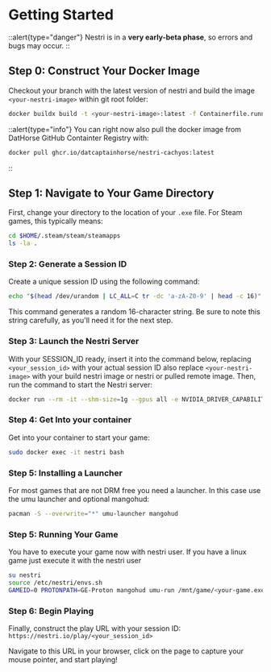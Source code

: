 # Getting Started

::alert{type="danger"}
Nestri is in a **very early-beta phase**, so errors and bugs may occur.
::

## Step 0: Construct Your Docker Image
Checkout your branch with the latest version of nestri and build the image `<your-nestri-image>` within git root folder:
```bash
docker buildx build -t <your-nestri-image>:latest -f Containerfile.runner .
```

::alert{type="info"}
You can right now also pull the docker image from DatHorse GitHub Containter Registry with:
```bash
docker pull ghcr.io/datcaptainhorse/nestri-cachyos:latest
```
::

## Step 1: Navigate to Your Game Directory
First, change your directory to the location of your `.exe` file. For Steam games, this typically means:
```bash
cd $HOME/.steam/steam/steamapps
ls -la .
```

### Step 2: Generate a Session ID
Create a unique session ID using the following command:
```bash
echo "$(head /dev/urandom | LC_ALL=C tr -dc 'a-zA-Z0-9' | head -c 16)"
```
This command generates a random 16-character string. Be sure to note this string carefully, as you'll need it for the next step.

### Step 3: Launch the Nestri Server
With your SESSION_ID ready, insert it into the command below, replacing `<your_session_id>` with your actual session ID also replace `<your-nestri-image>` with your build nestri image or nestri or pulled remote image. Then, run the command to start the Nestri server:

```bash
docker run --rm -it --shm-size=1g --gpus all -e NVIDIA_DRIVER_CAPABILITIES=all --runtime=nvidia -e NESTRI_ROOM=<your_session_id> -e RESOLUTION=1920x1080 -e FRAMERATE=60 -e NESTRI_PARAMS='--verbose=true --video-codec=h264 --video-bitrate=4000 --video-bitrate-max=6000'-d -v "$(pwd)":/mnt/game/ <your-nestri-image>:latest
```

### Step 4: Get Into your container
Get into your container to start your game:
```bash
sudo docker exec -it nestri bash
```
### Step 5: Installing a Launcher
For most games that are not DRM free you need a launcher. In this case use the umu launcher and optional mangohud:
```bash
pacman -S --overwrite="*" umu-launcher mangohud
```

### Step 5: Running Your Game
You have to execute your game now with nestri user. If you have a linux game just execute it with the nestri user
```bash
su nestri
source /etc/nestri/envs.sh
GAMEID=0 PROTONPATH=GE-Proton mangohud umu-run /mnt/game/<your-game.exe>
```

### Step 6: Begin Playing
Finally, construct the play URL with your session ID:
`https://nestri.io/play/<your_session_id>`

Navigate to this URL in your browser, click on the page to capture your mouse pointer, and start playing!






<!--
Nestri Node is easy to install using the provided installation script. Follow the steps below to get started.

 ## Installation

1. Download the installation script using `wget`:

```bash
wget https://github.com/nestriness/nestri/nestri-node-install.sh

```

2. Make the script executable:
```bash
chmod +x nestri-node-install.sh


```
3. Run the script to start the installation process:
```bash
./nestri-node-install.sh
```
::-->


